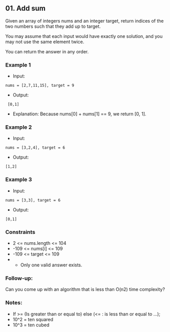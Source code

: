 ## 01. Add sum

Given an array of integers nums and an integer target, return indices of the two numbers such that they add up to target.

You may assume that each input would have exactly one solution, and you may not use the same element twice.

You can return the answer in any order.


### Example 1

- Input:

```
nums = [2,7,11,15], target = 9
```

- Output:

```shell
 [0,1]

```
- Explanation: Because nums[0] + nums[1] == 9, we return [0, 1].
### Example 2

- Input:

```
nums = [3,2,4], target = 6

```

- Output:

```shell
[1,2]
```
### Example 3

- Input:

```
nums = [3,3], target = 6
```

- Output:

```shell
[0,1]
```


### Constraints
- 2 <= nums.length <= 104
- -109 <= nums[i] <= 109
- -109 <= target <= 109
- - Only one valid answer exists.

### Follow-up: 
Can you come up with an algorithm that is less than O(n2) time complexity?

### Notes:
- If >= (Is greater than or equal to) else (<= : is less than or equal to ...);
- 10^2 = ten squared
- 10^3 = ten cubed
